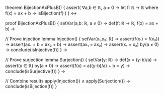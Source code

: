 theorem BijectionAxPlusB() {
  assert(
    ∀a,b ∈ ℝ, a ≠ 0 →
    let f: ℝ → ℝ where f(x) = ax + b →
    isBijection(f)
  )
} ↔

proof BijectionAxPlusB() {
  setVar(a,b: ℝ, a ≠ 0) →
  def(f: ℝ → ℝ, f(x) = ax + b) →
  
  // Prove injection
  lemma Injection() {
    setVar(x₁,x₂: ℝ) →
    assert(f(x₁) = f(x₂)) →
    assert(ax₁ + b = ax₂ + b) →
    assert(ax₁ = ax₂) →
    assert(x₁ = x₂) by(a ≠ 0) →
    conclude(isInjective(f))
  } →

  // Prove surjection
  lemma Surjection() {
    setVar(y: ℝ) →
    def(x = (y-b)/a) →
    assert(x ∈ ℝ) by(a ≠ 0) →
    assert(f(x) = a((y-b)/a) + b = y) →
    conclude(isSurjective(f))
  } →

  // Combine results
  apply(Injection()) ∧
  apply(Surjection()) →
  conclude(isBijection(f))
}
